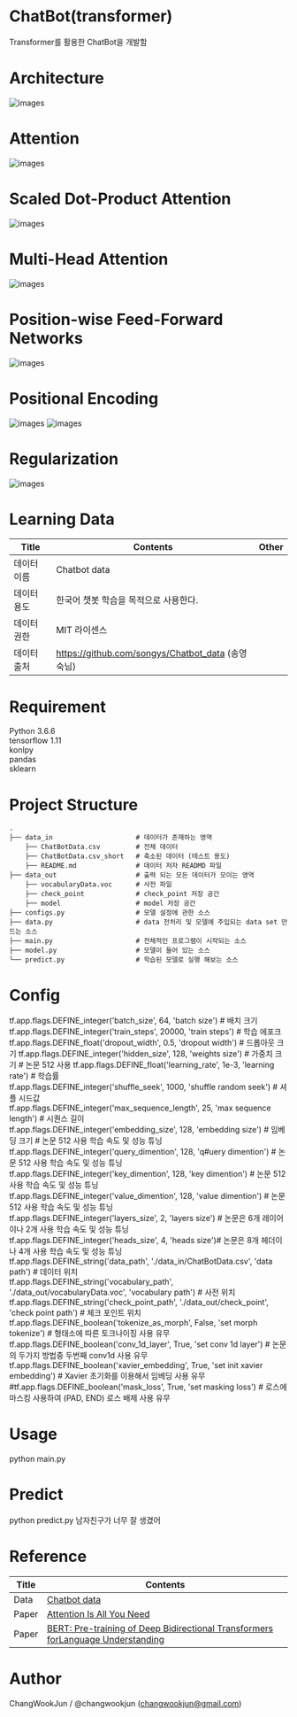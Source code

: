 # ChatBot(transformer) 
Transformer를 활용한 ChatBot을 개발함

# Architecture 
![images](images/1.png)  

# Attention 
![images](images/2.png)  

# Scaled Dot-Product Attention 
![images](images/3.png)  

#  Multi-Head Attention 
![images](images/4.png) 

#  Position-wise Feed-Forward Networks 
![images](images/5.png) 

#  Positional Encoding  
![images](images/6.png) 
![images](images/7.png) 

# Regularization 
![images](images/8.png) 



# Learning Data
Title|Contents|Other
--|--|--
데이터 이름|Chatbot data
데이터 용도|한국어 챗봇  학습을 목적으로 사용한다.
데이터 권한|MIT 라이센스
데이터 출처|https://github.com/songys/Chatbot_data (송영숙님)

# Requirement
Python 3.6.6   
tensorflow 1.11   
konlpy   
pandas   
sklearn   

# Project Structure
    .
    ├── data_in                     # 데이터가 존재하는 영역
        ├── ChatBotData.csv         # 전체 데이터
        ├── ChatBotData.csv_short   # 축소된 데이터 (테스트 용도)
        ├── README.md               # 데이터 저자 READMD 파일
    ├── data_out                    # 출력 되는 모든 데이터가 모이는 영역
        ├── vocabularyData.voc      # 사전 파일
        ├── check_point             # check_point 저장 공간
        ├── model                   # model 저장 공간
    ├── configs.py                  # 모델 설정에 관한 소스
    ├── data.py                     # data 전처리 및 모델에 주입되는 data set 만드는 소스
    ├── main.py                     # 전체적인 프로그램이 시작되는 소스
    ├── model.py                    # 모델이 들어 있는 소스
    └── predict.py                  # 학습된 모델로 실행 해보는 소스      
   

# Config
tf.app.flags.DEFINE_integer('batch_size', 64, 'batch size') # 배치 크기  
tf.app.flags.DEFINE_integer('train_steps', 20000, 'train steps') # 학습 에포크  
tf.app.flags.DEFINE_float('dropout_width', 0.5, 'dropout width') # 드롭아웃 크기 
tf.app.flags.DEFINE_integer('hidden_size', 128, 'weights size') # 가중치 크기 # 논문 512 사용 
tf.app.flags.DEFINE_float('learning_rate', 1e-3, 'learning rate') # 학습률  
tf.app.flags.DEFINE_integer('shuffle_seek', 1000, 'shuffle random seek') # 셔플 시드값  
tf.app.flags.DEFINE_integer('max_sequence_length', 25, 'max sequence length') # 시퀀스 길이  
tf.app.flags.DEFINE_integer('embedding_size', 128, 'embedding size') # 임베딩 크기 # 논문 512 사용 학습 속도 및 성능 튜닝  
tf.app.flags.DEFINE_integer('query_dimention', 128, 'q#uery dimention') # 논문 512 사용 학습 속도 및 성능 튜닝  
tf.app.flags.DEFINE_integer('key_dimention', 128, 'key dimention') # 논문 512 사용 학습 속도 및 성능 튜닝  
tf.app.flags.DEFINE_integer('value_dimention', 128, 'value dimention') # 논문 512 사용 학습 속도 및 성능 튜닝  
tf.app.flags.DEFINE_integer('layers_size', 2, 'layers size') # 논문은 6개 레이어이나 2개 사용 학습 속도 및 성능 튜닝  
tf.app.flags.DEFINE_integer('heads_size', 4, 'heads size')# 논문은 8개 헤더이나 4개 사용 학습 속도 및 성능 튜닝  
tf.app.flags.DEFINE_string('data_path', './data_in/ChatBotData.csv', 'data path') #  데이터 위치  
tf.app.flags.DEFINE_string('vocabulary_path', './data_out/vocabularyData.voc', 'vocabulary path') # 사전 위치  
tf.app.flags.DEFINE_string('check_point_path', './data_out/check_point', 'check point path') # 체크 포인트 위치  
tf.app.flags.DEFINE_boolean('tokenize_as_morph', False, 'set morph tokenize') # 형태소에 따른 토크나이징 사용 유무  
tf.app.flags.DEFINE_boolean('conv_1d_layer', True, 'set conv 1d layer') # 논문의 두가지 방법중 두번째 conv1d 사용 유무  
tf.app.flags.DEFINE_boolean('xavier_embedding', True, 'set init xavier embedding') # Xavier 초기화를 이용해서 임베딩 사용 유무  
#tf.app.flags.DEFINE_boolean('mask_loss', True, 'set masking loss') # 로스에 마스킹 사용하여 (PAD, END) 로스 배제 사용 유무  

# Usage
python main.py

# Predict
python predict.py 남자친구가 너무 잘 생겼어

# Reference
Title|Contents
--|--
Data|[Chatbot data](https://github.com/songys/Chatbot_data)  
Paper|[Attention Is All You Need](https://arxiv.org/pdf/1706.03762.pdf)  
Paper|[BERT: Pre-training of Deep Bidirectional Transformers forLanguage Understanding](https://arxiv.org/pdf/1810.04805.pdf)

# Author
ChangWookJun / @changwookjun (changwookjun@gmail.com)
